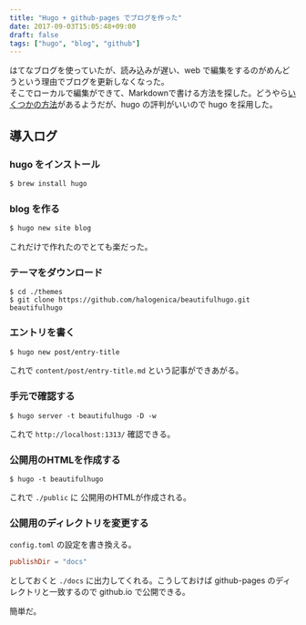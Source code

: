 ```yaml
---
title: "Hugo + github-pages でブログを作った"
date: 2017-09-03T15:05:48+09:00
draft: false
tags: ["hugo", "blog", "github"]
---
```


はてなブログを使っていたが、読み込みが遅い、web で編集をするのがめんどうという理由でブログを更新しなくなった。  
そこでローカルで編集ができて、Markdownで書ける方法を探した。どうやら[いくつかの方法](https://awe-some.net/2017/01/statatic-site-generator/)があるようだが、hugo の評判がいいので hugo を採用した。

<!--more-->

## 導入ログ

### hugo をインストール

```sh
$ brew install hugo
```

### blog を作る

```sh
$ hugo new site blog
```
これだけで作れたのでとても楽だった。

### テーマをダウンロード
```
$ cd ./themes
$ git clone https://github.com/halogenica/beautifulhugo.git beautifulhugo
```

### エントリを書く
```sh
$ hugo new post/entry-title
```

これで `content/post/entry-title.md` という記事ができあがる。

### 手元で確認する
```
$ hugo server -t beautifulhugo -D -w
```

これで `http://localhost:1313/` 確認できる。

### 公開用のHTMLを作成する

```
$ hugo -t beautifulhugo
```

これで `./public` に 公開用のHTMLが作成される。

### 公開用のディレクトリを変更する
`config.toml` の設定を書き換える。
```toml
publishDir = "docs"
```
としておくと `./docs` に出力してくれる。こうしておけば github-pages のディレクトリと一致するので github.io で公開できる。


簡単だ。
